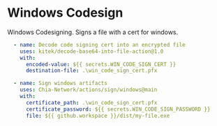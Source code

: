 # Windows Codesign

Windows Codesigning. Signs a file with a cert for windows.

```yaml
  - name: Decode code signing cert into an encrypted file
    uses: kitek/decode-base64-into-file-action@1.0
    with:
      encoded-value: ${{ secrets.WIN_CODE_SIGN_CERT }}
      destination-file: .\win_code_sign_cert.pfx

  - name: Sign windows artifacts
    uses: Chia-Network/actions/sign/windows@main
    with:
      certificate_path: .\win_code_sign_cert.pfx
      certificate_password: ${{ secrets.WIN_CODE_SIGN_PASSWORD }}
      file: ${{ github.workspace }}/dist/my-file.exe
```
